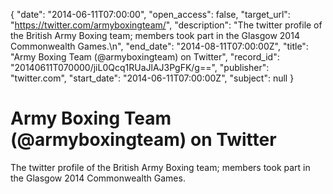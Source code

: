 {
  "date": "2014-06-11T07:00:00", 
  "open_access": false, 
  "target_url": "https://twitter.com/armyboxingteam/", 
  "description": "The twitter profile of the British Army Boxing team; members took part in the Glasgow 2014 Commonwealth Games.\n", 
  "end_date": "2014-08-11T07:00:00Z", 
  "title": "Army Boxing Team (@armyboxingteam) on Twitter", 
  "record_id": "20140611T070000/jiL0Qcq1RUaJlAJ3PgFK/g==", 
  "publisher": "twitter.com", 
  "start_date": "2014-06-11T07:00:00Z", 
  "subject": null
}

# Army Boxing Team (@armyboxingteam) on Twitter

The twitter profile of the British Army Boxing team; members took part in the Glasgow 2014 Commonwealth Games.

